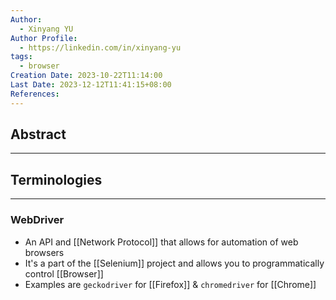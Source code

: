```yaml
---
Author:
  - Xinyang YU
Author Profile:
  - https://linkedin.com/in/xinyang-yu
tags:
  - browser
Creation Date: 2023-10-22T11:14:00
Last Date: 2023-12-12T11:41:15+08:00
References:
---
```

## Abstract
---


## Terminologies 
---
### WebDriver
- An API and [[Network Protocol]] that allows for automation of web browsers
- It's a part of the [[Selenium]] project and allows you to programmatically control [[Browser]] 
- Examples are `geckodriver` for [[Firefox]] & `chromedriver` for [[Chrome]]